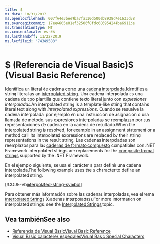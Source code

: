 ```yaml
---
title: $
ms.date: 10/31/2017
ms.openlocfilehash: 007f64e3bee9ba7fa310d500eb8938d7e1633d58
ms.sourcegitcommit: 17ee6605e01ef32506f8fdc686954244ba6911de
ms.translationtype: MT
ms.contentlocale: es-ES
ms.lasthandoff: 11/22/2019
ms.locfileid: "74349583"
---
```

# <a name="-visual-basic-reference"></a><span data-ttu-id="fe3f9-101">$ (Referencia de Visual Basic)</span><span class="sxs-lookup"><span data-stu-id="fe3f9-101">$ (Visual Basic Reference)</span></span>

<span data-ttu-id="fe3f9-102">Identifica un literal de cadena como una [cadena interpolada](../../programming-guide/language-features/strings/interpolated-strings.md).</span><span class="sxs-lookup"><span data-stu-id="fe3f9-102">Identifies a string literal as an [interpolated string](../../programming-guide/language-features/strings/interpolated-strings.md).</span></span> <span data-ttu-id="fe3f9-103">Una cadena interpolada es una cadena de tipo plantilla que contiene texto literal junto con *expresiones interpoladas*.</span><span class="sxs-lookup"><span data-stu-id="fe3f9-103">An interpolated string is a template-like string that contains literal text along with *interpolated expressions*.</span></span> <span data-ttu-id="fe3f9-104">Cuando se resuelve la cadena interpolada, por ejemplo en una instrucción de asignación o una llamada de método, sus expresiones interpoladas se reemplazan por sus representaciones de cadena en la cadena de resultado.</span><span class="sxs-lookup"><span data-stu-id="fe3f9-104">When the interpolated string is resolved, for example in an assignment statement or a method call, its interpolated expressions are replaced by their string representations in the result string.</span></span> <span data-ttu-id="fe3f9-105">Las cadenas interpoladas son reemplazos para las [cadenas de formato compuesto](../../../standard/base-types/composite-formatting.md) compatibles con .NET Framework.</span><span class="sxs-lookup"><span data-stu-id="fe3f9-105">Interpolated strings are replacements for the [composite format strings](../../../standard/base-types/composite-formatting.md) supported by the .NET Framework.</span></span>

<span data-ttu-id="fe3f9-106">En el ejemplo siguiente, se usa el carácter `$` para definir una cadena interpolada.</span><span class="sxs-lookup"><span data-stu-id="fe3f9-106">The following example uses the `$` character to define an interpolated string.</span></span>

[!CODE-vb[interpolated-string-symbol](../../../../samples/snippets/visualbasic/language-reference/special-characters/dollar-sign1.vb)]

<span data-ttu-id="fe3f9-107">Para obtener más información sobre las cadenas interpoladas, vea el tema [Interpolated Strings](../../programming-guide/language-features/strings/interpolated-strings.md) (Cadenas interpoladas).</span><span class="sxs-lookup"><span data-stu-id="fe3f9-107">For more information on interpolated strings, see the [Interpolated Strings](../../programming-guide/language-features/strings/interpolated-strings.md) topic.</span></span>

## <a name="see-also"></a><span data-ttu-id="fe3f9-108">Vea también</span><span class="sxs-lookup"><span data-stu-id="fe3f9-108">See also</span></span>

- [<span data-ttu-id="fe3f9-109">Referencia de Visual Basic</span><span class="sxs-lookup"><span data-stu-id="fe3f9-109">Visual Basic Reference</span></span>](../index.md)
- [<span data-ttu-id="fe3f9-110">Visual Basic caracteres especiales</span><span class="sxs-lookup"><span data-stu-id="fe3f9-110">Visual Basic Special Characters</span></span>](index.md)

